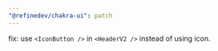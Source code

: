 ```yaml
---
"@refinedev/chakra-ui": patch
---
```


fix: use `<IconButton />` in `<HeaderV2 />` instead of using icon.
